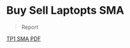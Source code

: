 # Buy Sell Laptopts SMA

> Report

[TP1 SMA PDF](https://github.com/el-moudni-hicham/mas-dia-projects/files/11470727/TP-SMA1.pdf)
